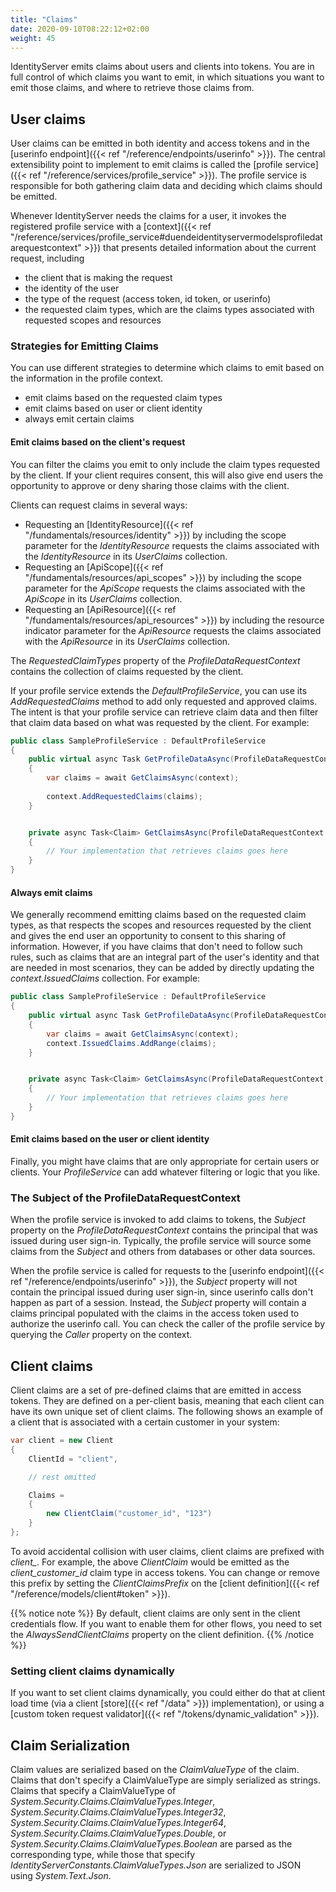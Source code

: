 ```yaml
---
title: "Claims"
date: 2020-09-10T08:22:12+02:00
weight: 45
---
```


IdentityServer emits claims about users and clients into tokens. You are in full control of which claims you want to emit, in which situations you want to emit those claims, and where to retrieve those claims from.

## User claims
User claims can be emitted in both identity and access tokens and in the [userinfo endpoint]({{< ref "/reference/endpoints/userinfo" >}}). The central extensibility point to implement to emit claims is called the [profile service]({{< ref "/reference/services/profile_service" >}}). The profile service is responsible for both gathering claim data and deciding which claims should be emitted.

Whenever IdentityServer needs the claims for a user, it invokes the registered profile service with a [context]({{< ref "/reference/services/profile_service#duendeidentityservermodelsprofiledatarequestcontext" >}}) that presents detailed information about the current request, including

* the client that is making the request
* the identity of the user
* the type of the request (access token, id token, or userinfo)
* the requested claim types, which are the claims types associated with requested scopes and resources

### Strategies for Emitting Claims
You can use different strategies to determine which claims to emit based on the information in the profile context.

* emit claims based on the requested claim types
* emit claims based on user or client identity
* always emit certain claims

#### Emit claims based on the client's request
You can filter the claims you emit to only include the claim types requested by the client. If your client requires consent, this will also give end users the opportunity to approve or deny sharing those claims with the client.

Clients can request claims in several ways:
- Requesting an [IdentityResource]({{< ref "/fundamentals/resources/identity" >}}) by including the scope parameter for the *IdentityResource* requests the claims associated with the *IdentityResource* in its *UserClaims* collection.
- Requesting an [ApiScope]({{< ref "/fundamentals/resources/api_scopes" >}}) by including the scope parameter for the *ApiScope* requests the claims associated with the *ApiScope* in its *UserClaims* collection.
- Requesting an [ApiResource]({{< ref "/fundamentals/resources/api_resources" >}}) by including the resource indicator parameter for the *ApiResource* requests the claims associated with the *ApiResource* in its *UserClaims* collection.

The *RequestedClaimTypes* property of the *ProfileDataRequestContext* contains the collection of claims requested by the client.

If your profile service extends the *DefaultProfileService*, you can use its *AddRequestedClaims* method to add only requested and approved claims. The intent is that your profile service can retrieve claim data and then filter that claim data based on what was requested by the client. For example:

```cs
public class SampleProfileService : DefaultProfileService
{
    public virtual async Task GetProfileDataAsync(ProfileDataRequestContext context)
    {
        var claims = await GetClaimsAsync(context);
        
        context.AddRequestedClaims(claims);
    }


    private async Task<Claim> GetClaimsAsync(ProfileDataRequestContext context)
    {
        // Your implementation that retrieves claims goes here
    }
}
```

#### Always emit claims
We generally recommend emitting claims based on the requested claim types, as that respects the scopes and resources requested by the client and gives the end user an opportunity to consent to this sharing of information. However, if you have claims that don't need to follow such rules, such as claims that are an integral part of the user's identity and that are needed in most scenarios, they can be added by directly updating the *context.IssuedClaims* collection. For example:

```cs
public class SampleProfileService : DefaultProfileService
{
    public virtual async Task GetProfileDataAsync(ProfileDataRequestContext context)
    {
        var claims = await GetClaimsAsync(context);
        context.IssuedClaims.AddRange(claims);
    }


    private async Task<Claim> GetClaimsAsync(ProfileDataRequestContext context)
    {
        // Your implementation that retrieves claims goes here
    }
}
```

#### Emit claims based on the user or client identity
Finally, you might have claims that are only appropriate for certain users or clients. Your *ProfileService* can add whatever filtering or logic that you like.

### The Subject of the ProfileDataRequestContext
When the profile service is invoked to add claims to tokens, the *Subject* property on the *ProfileDataRequestContext* contains the principal that was issued during user sign-in. Typically, the profile service will source some claims from the *Subject* and others from databases or other data sources.

When the profile service is called for requests to the [userinfo endpoint]({{< ref "/reference/endpoints/userinfo" >}}), the *Subject* property will not contain the principal issued during user sign-in, since userinfo calls don't happen as part of a session. Instead, the *Subject* property will contain a claims principal populated with the claims in the access token used to authorize the userinfo call. You can check the caller of the profile service by querying the *Caller* property on the context.

## Client claims
Client claims are a set of pre-defined claims that are emitted in access tokens. They are defined on a per-client basis, meaning that each client can have its own unique set of client claims. The following shows an example of a client that is associated with a certain customer in your system:

```cs
var client = new Client
{
    ClientId = "client",

    // rest omitted

    Claims =
    {
        new ClientClaim("customer_id", "123")
    }
};
```

To avoid accidental collision with user claims, client claims are prefixed with *client_*. For example, the above *ClientClaim* would be emitted as the *client_customer_id* claim type in access tokens. You can change or remove this prefix by setting the *ClientClaimsPrefix* on the [client definition]({{< ref "/reference/models/client#token" >}}). 

{{% notice note %}}
By default, client claims are only sent in the client credentials flow. If you want to enable them for other flows, you need to set the *AlwaysSendClientClaims* property on the client definition.
{{% /notice %}}

### Setting client claims dynamically
If you want to set client claims dynamically, you could either do that at client load time (via a client [store]({{< ref "/data" >}}) implementation), or using a [custom token request validator]({{< ref "/tokens/dynamic_validation" >}}).


## Claim Serialization
Claim values are serialized based on the *ClaimValueType* of the claim. Claims that don't specify a ClaimValueType are simply serialized as strings. Claims that specify a ClaimValueType of *System.Security.Claims.ClaimValueTypes.Integer*, *System.Security.Claims.ClaimValueTypes.Integer32*, *System.Security.Claims.ClaimValueTypes.Integer64*, *System.Security.Claims.ClaimValueTypes.Double*, or *System.Security.Claims.ClaimValueTypes.Boolean* are parsed as the corresponding type, while those that specify *IdentityServerConstants.ClaimValueTypes.Json* are serialized to JSON using *System.Text.Json*.
